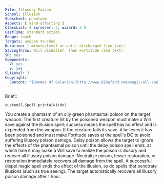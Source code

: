 ```yaml
---
File: Illusory Poison
School: illusion
Subschool: phantasm
Aspects: [ mind-affecting ]
ClassList: { sorcerer: 3, wizard: 3 }
CastTime: standard action
Range: touch
Targets: weapon touched
Duration: 1 minute/level or until discharged (see text)
SavingThrow: Will disbelief, then Fortitude (see text)
SR: yes
Components:
  V: yes
  S: yes
SLALevel: 3
Copyright:
  Content: "[Gnomes Of Golarion](http://www.d20pfsrd.com/magic/all-spells/i/i/illusory-poison)"
---
```

Brief:: 

```dataviewjs
customJS.Spell.printWiki(dv)
```

You create a phantasm of an oily green phantasmal poison on the target weapon. The first creature hit by the poisoned weapon must make a Will save against the illusion spell; success means the spell has no effect and is expended from the weapon. If the creature fails its save, it believes it has been poisoned and must make Fortitude saves at the spell's DC to avoid suffering illusory poison damage. Delay poison allows the target to ignore the effects of the phantasmal poison until the delay poison spell ends, at which time it may make a Will save to realize the poison is illusory and recover all illusory poison damage. Neutralize poison, lesser restoration, or restoration immediately recovers all damage from the spell. A successful dispel magic spell ends the effect of the illusion, as do spells that penetrate illusions (such as true seeing). The target automatically recovers all illusory poison damage after 1 hour.
